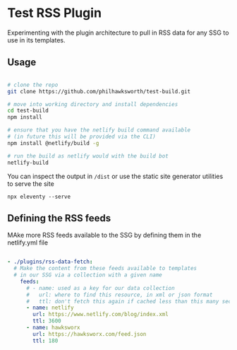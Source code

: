 # Test RSS Plugin

Experimenting with the plugin architecture to pull in RSS data for any SSG to use in its templates.

## Usage

```bash

# clone the repo
git clone https://github.com/philhawksworth/test-build.git

# move into working directory and install dependencies
cd test-build
npm install

# ensure that you have the netlify build command available
# (in future this will be provided via the CLI)
npm install @netlify/build -g

# run the build as netlify would with the build bot
netlify-build
```

You can inspect the output in `/dist` or use the static site generator utilities to serve the site
```
npx eleventy --serve
```


## Defining the RSS feeds

MAke more RSS feeds available to the SSG by defining them in the netlify.yml file

```yaml

- ./plugins/rss-data-fetch:
  # Make the content from these feeds available to templates
  # in our SSG via a collection with a given name
    feeds:
      # - name: used as a key for our data collection
      #   url: where to find this resource, in xml or json format
      #   ttl: don't fetch this again if cached less than this many seconds ago
      - name: netlify
        url: https://www.netlify.com/blog/index.xml
        ttl: 3600
      - name: hawksworx
        url: https://hawksworx.com/feed.json
        ttl: 180

```
